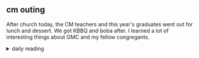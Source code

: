 ## cm outing

After church today, the CM teachers and this year's graduates went out for lunch and dessert. We got KBBQ and boba after. I learned a lot of interesting things about GMC and my fellow congregants.

<details markdown="1">
<summary>daily reading</summary>

| {{ page.date | date: "%B %-d, %Y" }} |
| :-------------: |
| [Gen. 19; Matt. 18; Neh. 8; Acts 18]({% link _Bible/Bible-year-2.md %}) |
| [WLC 168-175]({% link _wlc/wlc-month-1.md %}) |
| [The Nicene Creed](https://threeforms.org/the-nicene-creed/) |

</details>